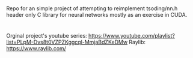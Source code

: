#
Repo for an simple project of attempting to reimplement tsoding/nn.h header only C library for neural networks mostly as an exercise in CUDA.
#
Orginal project's youtube series: https://www.youtube.com/playlist?list=PLpM-Dvs8t0VZPZKggcql-MmjaBdZKeDMw
Raylib: https://www.raylib.com/
